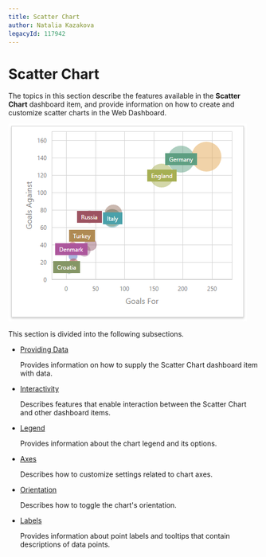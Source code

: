 ```yaml
---
title: Scatter Chart
author: Natalia Kazakova
legacyId: 117942
---
```

# Scatter Chart
The topics in this section describe the features available in the **Scatter Chart** dashboard item, and provide information on how to create and customize scatter charts in the Web Dashboard.

![wdd-dashboard-items-scatter-chart](../../../images/img125128.png)

This section is divided into the following subsections.
* [Providing Data](scatter-chart/providing-data.md)
	
	Provides information on how to supply the Scatter Chart dashboard item with data.
* [Interactivity](scatter-chart/interactivity.md)
	
	Describes features that enable interaction between the Scatter Chart and other dashboard items.
* [Legend](scatter-chart/legend.md)
	
	Provides information about the chart legend and its options.
* [Axes](scatter-chart/axes.md)
	
	Describes how to customize settings related to chart axes.
* [Orientation](scatter-chart/orientation.md)
	
	Describes how to toggle the chart's orientation.
* [Labels](scatter-chart/labels.md)
	
	Provides information about point labels and tooltips that contain descriptions of data points.